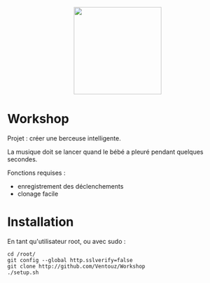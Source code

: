 <p align="center">
<img src="http://blog.xebia.fr/wp-content/uploads/2015/03/rass.png" width="200"/>
</p>

# Workshop

Projet : créer une berceuse intelligente.

La musique doit se lancer quand le bébé a pleuré pendant quelques secondes.

Fonctions requises :
- enregistrement des déclenchements
- clonage facile

# Installation

En tant qu'utilisateur root, ou avec sudo :

```
cd /root/
git config --global http.sslverify=false
git clone http://github.com/Ventouz/Workshop
./setup.sh
````
